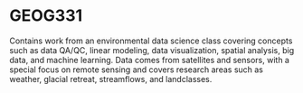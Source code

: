 # GEOG331
Contains work from an environmental data science class covering concepts such as data QA/QC, linear modeling, data visualization, spatial analysis, big data, and machine learning. Data comes from satellites and sensors, with a special focus on remote sensing and covers research areas such as weather, glacial retreat, streamflows, and landclasses.
